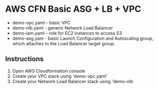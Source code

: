 AWS CFN Basic ASG + LB + VPC
=========================

 - demo-vpc.yaml - basic VPC 
 - demo-nlb.yaml - generic Network Load Balancer
 - demo-iam.yaml - role for EC2 instances to access S3
 - demo-asg.yam - basic Launch Configuration and Autoscaling group, which attaches to the Load Balancer target group.

Instructions
---------------

 1. Open AWS Cloudformation console 
 2. Create your VPC stack using 'demo-vpc.yaml'
 3. Create your Network Load Balancer stack using 'demo-nlb

<!--stackedit_data:
eyJoaXN0b3J5IjpbLTE5Mjg2ODI2NjhdfQ==
-->